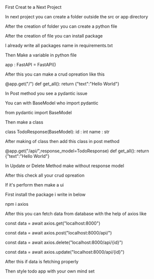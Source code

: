First Creat te a Next Project

In next project you can create a folder outside the src or app directory 

After the creation of  folder you can create a python file

After the creation of file you can install package

I already write all packages name in requirements.txt

Then Make a variable in python file

app : FastAPI = FastAPI()

After this you can make a crud opreation like this

@app.get("/")
def get_all():
    return {"text":"Hello World"}

In Post method you see a pydantic issue

You can with BaseModel who import pydantic

from pydantic import BaseModel

Then make a class

class TodoResponse(BaseModel):
    id : int 
    name : str

After making of class then add this class in post method 

@app.get("/api/",response_model=TodoResponse)
def get_all():
    return {"text":"Hello World"}

In Update or Delete Method make without response model

After this check all your crud opreation 

If it's perform then make a ui 

First install the package i write in below

npm i axios

After this you can fetch data from database with the help of 
axios like 

const data = await axios.get("localhost:8000")

const data = await axios.post("localhost:8000/api/")

const data = await axios.delete("localhost:8000/api/{id}")

const data = await axios.update("localhost:8000/api/{id}")

After this if data is fetching properly 

Then style todo app with your own mind set